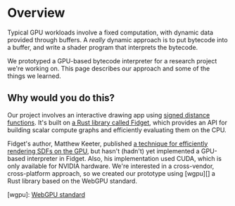 # Overview

Typical GPU workloads involve a fixed computation, with dynamic data provided through buffers. A _really_ dynamic approach is to put bytecode into a buffer, and write a shader program that interprets the bytecode.

We prototyped a GPU-based bytecode interpreter for a research project we're working on. This page describes our approach and some of the things we learned.

## Why would you do this?

Our project involves an interactive drawing app using [signed distance functions](https://en.wikipedia.org/wiki/Signed_distance_function). It's built on [a Rust library called Fidget](https://github.com/mkeeter/fidget), which provides an API for building scalar compute graphs and efficiently evaluating them on the CPU.

Fidget's author, Matthew Keeter, published [a technique for efficiently rendering SDFs on the GPU][mpr], but hasn't (hadn't) yet implemented a GPU-based interpreter in Fidget. Also, his implementation used CUDA, which is only available for NVIDIA hardware. We're interested in a cross-vendor, cross-platform approach, so we created our prototype using [wgpu][] a Rust library based on the WebGPU standard.

[wgpu]: [WebGPU standard](https://github.com/gfx-rs/wgpu)

[mpr]: https://www.mattkeeter.com/research/mpr/

<!--
## Graveyard

If the structure of the computation changes, you can  either load a new shader program — maybe dropping frames as it's compiled…
-->
